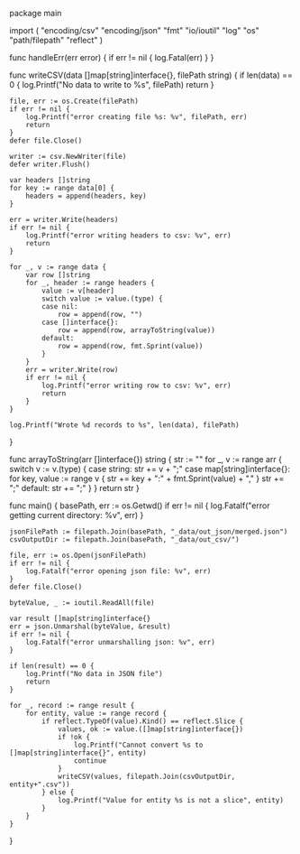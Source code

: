 package main

import (
	"encoding/csv"
	"encoding/json"
	"fmt"
	"io/ioutil"
	"log"
	"os"
	"path/filepath"
	"reflect"
)

func handleErr(err error) {
	if err != nil {
		log.Fatal(err)
	}
}

func writeCSV(data []map[string]interface{}, filePath string) {
	if len(data) == 0 {
		log.Printf("No data to write to %s", filePath)
		return
	}

	file, err := os.Create(filePath)
	if err != nil {
		log.Printf("error creating file %s: %v", filePath, err)
		return
	}
	defer file.Close()

	writer := csv.NewWriter(file)
	defer writer.Flush()

	var headers []string
	for key := range data[0] {
		headers = append(headers, key)
	}

	err = writer.Write(headers)
	if err != nil {
		log.Printf("error writing headers to csv: %v", err)
		return
	}

	for _, v := range data {
		var row []string
		for _, header := range headers {
			value := v[header]
			switch value := value.(type) {
			case nil:
				row = append(row, "")
			case []interface{}:
				row = append(row, arrayToString(value))
			default:
				row = append(row, fmt.Sprint(value))
			}
		}
		err = writer.Write(row)
		if err != nil {
			log.Printf("error writing row to csv: %v", err)
			return
		}
	}

	log.Printf("Wrote %d records to %s", len(data), filePath)
}

func arrayToString(arr []interface{}) string {
	str := ""
	for _, v := range arr {
		switch v := v.(type) {
		case string:
			str += v + ";"
		case map[string]interface{}:
			for key, value := range v {
				str += key + ":" + fmt.Sprint(value) + ","
			}
			str += ";"
		default:
			str += ";"
		}
	}
	return str
}

func main() {
	basePath, err := os.Getwd()
	if err != nil {
		log.Fatalf("error getting current directory: %v", err)
	}

	jsonFilePath := filepath.Join(basePath, "_data/out_json/merged.json")
	csvOutputDir := filepath.Join(basePath, "_data/out_csv/")

	file, err := os.Open(jsonFilePath)
	if err != nil {
		log.Fatalf("error opening json file: %v", err)
	}
	defer file.Close()

	byteValue, _ := ioutil.ReadAll(file)

	var result []map[string]interface{}
	err = json.Unmarshal(byteValue, &result)
	if err != nil {
		log.Fatalf("error unmarshalling json: %v", err)
	}

	if len(result) == 0 {
		log.Printf("No data in JSON file")
		return
	}

	for _, record := range result {
		for entity, value := range record {
			if reflect.TypeOf(value).Kind() == reflect.Slice {
				values, ok := value.([]map[string]interface{})
				if !ok {
					log.Printf("Cannot convert %s to []map[string]interface{}", entity)
					continue
				}
				writeCSV(values, filepath.Join(csvOutputDir, entity+".csv"))
			} else {
				log.Printf("Value for entity %s is not a slice", entity)
			}
		}
	}
}
